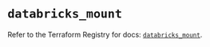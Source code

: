 # `databricks_mount`

Refer to the Terraform Registry for docs: [`databricks_mount`](https://registry.terraform.io/providers/databricks/databricks/1.41.0/docs/resources/mount).
